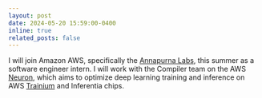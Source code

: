 ```yaml
---
layout: post
date: 2024-05-20 15:59:00-0400
inline: true
related_posts: false
---
```


I will join Amazon AWS, specifically the [Annapurna Labs](https://www.amazon.jobs/content/en/teams/amazon-web-services/annapurna-labs), this summer as a software engineer intern. I will work with the Compiler team on the AWS [Neuron](https://awsdocs-neuron.readthedocs-hosted.com/en/latest/), which aims to optimize deep learning training and inference on AWS [Trainium](https://aws.amazon.com/machine-learning/trainium/?nc1=h_ls) and Inferentia chips.
